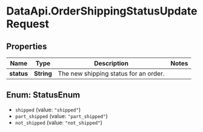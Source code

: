 # DataApi.OrderShippingStatusUpdateRequest

## Properties
Name | Type | Description | Notes
------------ | ------------- | ------------- | -------------
**status** | **String** | The new shipping status for an order. | 

<a name="StatusEnum"></a>
## Enum: StatusEnum

* `shipped` (value: `"shipped"`)
* `part_shipped` (value: `"part_shipped"`)
* `not_shipped` (value: `"not_shipped"`)


